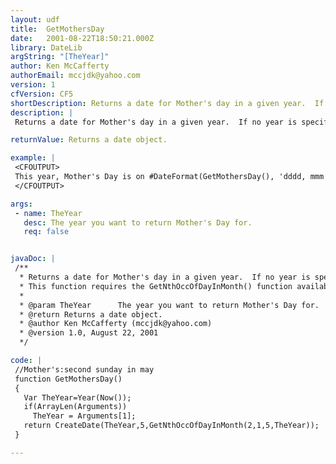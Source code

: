 ```yaml
---
layout: udf
title:  GetMothersDay
date:   2001-08-22T18:50:21.000Z
library: DateLib
argString: "[TheYear]"
author: Ken McCafferty
authorEmail: mccjdk@yahoo.com
version: 1
cfVersion: CF5
shortDescription: Returns a date for Mother's day in a given year.  If no year is specified, defaults to the current year.
description: |
 Returns a date for Mother's day in a given year.  If no year is specified, defaults to the current year.

returnValue: Returns a date object.

example: |
 <CFOUTPUT>
 This year, Mother's Day is on #DateFormat(GetMothersDay(), 'dddd, mmm dd')#.
 </CFOUTPUT>

args:
 - name: TheYear
   desc: The year you want to return Mother's Day for.
   req: false


javaDoc: |
 /**
  * Returns a date for Mother's day in a given year.  If no year is specified, defaults to the current year.
  * This function requires the GetNthOccOfDayInMonth() function available from the DateLib library. Minor modifications by Rob Brooks-Bilson (rbils@amkor.com)
  * 
  * @param TheYear      The year you want to return Mother's Day for. 
  * @return Returns a date object. 
  * @author Ken McCafferty (mccjdk@yahoo.com) 
  * @version 1.0, August 22, 2001 
  */

code: |
 //Mother's:second sunday in may
 function GetMothersDay()
 {
   Var TheYear=Year(Now());
   if(ArrayLen(Arguments)) 
     TheYear = Arguments[1];
   return CreateDate(TheYear,5,GetNthOccOfDayInMonth(2,1,5,TheYear));
 }

---
```


